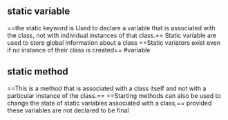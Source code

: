 ## static variable
==the static keyword is Used to declare a variable that is associated with the class, not with individual instances of that class.== Static variable are used to store global information about a class
==Static variators exist even if no instance of their class is created== #variable 


## static method
==This is a method that is associated with a class itself and not with a particular instance of the class.== 
==Starting methods can also be used to change the state of static variables associated with a class,== provided these variables are not declared to be final 